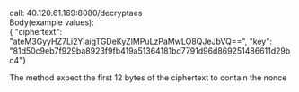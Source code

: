 call:  40.120.61.169:8080/decryptaes   
Body(example values):   
{ "ciphertext": "ateM3GyyHZ7Li2YlaigTGDeKyZlMPuLzPaMwLO8QJeJbVQ==", "key": "81d50c9eb7f929ba8923f9fb419a51364181bd7791d96d869251486611d29bc4"}

The method expect the first 12 bytes of the ciphertext to contain the nonce  
